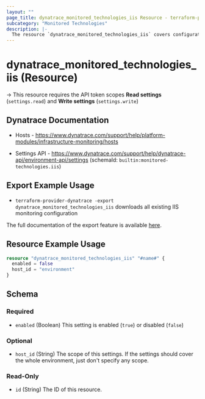 ```yaml
---
layout: ""
page_title: dynatrace_monitored_technologies_iis Resource - terraform-provider-dynatrace"
subcategory: "Monitored Technologies"
description: |-
  The resource `dynatrace_monitored_technologies_iis` covers configuration to enable/disable IIS monitoring
---
```


# dynatrace_monitored_technologies_iis (Resource)

-> This resource requires the API token scopes **Read settings** (`settings.read`) and **Write settings** (`settings.write`)

## Dynatrace Documentation

- Hosts - https://www.dynatrace.com/support/help/platform-modules/infrastructure-monitoring/hosts

- Settings API - https://www.dynatrace.com/support/help/dynatrace-api/environment-api/settings (schemaId: `builtin:monitored-technologies.iis`)

## Export Example Usage

- `terraform-provider-dynatrace -export dynatrace_monitored_technologies_iis` downloads all existing IIS monitoring configuration

The full documentation of the export feature is available [here](https://dt-url.net/h203qmc).

## Resource Example Usage

```terraform
resource "dynatrace_monitored_technologies_iis" "#name#" {
  enabled = false
  host_id = "environment"
}
```

<!-- schema generated by tfplugindocs -->
## Schema

### Required

- `enabled` (Boolean) This setting is enabled (`true`) or disabled (`false`)

### Optional

- `host_id` (String) The scope of this settings. If the settings should cover the whole environment, just don't specify any scope.

### Read-Only

- `id` (String) The ID of this resource.
 